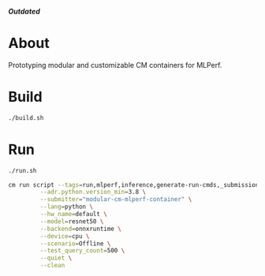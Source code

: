 ***Outdated***

# About

Prototyping modular and customizable CM containers for MLPerf.

# Build

```bash
./build.sh
```

# Run

```bash
./run.sh

cm run script --tags=run,mlperf,inference,generate-run-cmds,_submission,_dashboard \
         --adr.python.version_min=3.8 \
         --submitter="modular-cm-mlperf-container" \
         --lang=python \
         --hw_name=default \
         --model=resnet50 \
         --backend=onnxruntime \
         --device=cpu \
         --scenario=Offline \
         --test_query_count=500 \
         --quiet \
         --clean
```
